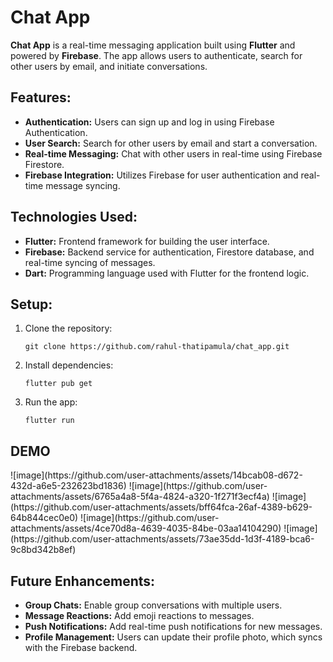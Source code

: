 <h1>Chat App</h1>

<p><strong>Chat App</strong> is a real-time messaging application built using <strong>Flutter</strong> and powered by <strong>Firebase</strong>. The app allows users to authenticate, search for other users by email, and initiate conversations.</p>

<h2>Features:</h2>
<ul>
  <li><strong>Authentication:</strong> Users can sign up and log in using Firebase Authentication.</li>
  <li><strong>User Search:</strong> Search for other users by email and start a conversation.</li>
  <li><strong>Real-time Messaging:</strong> Chat with other users in real-time using Firebase Firestore.</li>
  <li><strong>Firebase Integration:</strong> Utilizes Firebase for user authentication and real-time message syncing.</li>
</ul>

<h2>Technologies Used:</h2>
<ul>
  <li><strong>Flutter:</strong> Frontend framework for building the user interface.</li>
  <li><strong>Firebase:</strong> Backend service for authentication, Firestore database, and real-time syncing of messages.</li>
  <li><strong>Dart:</strong> Programming language used with Flutter for the frontend logic.</li>
</ul>

<h2>Setup:</h2>
<ol>
  <li>Clone the repository:
    <pre><code>git clone https://github.com/rahul-thatipamula/chat_app.git</code></pre>
  </li>
  <li>Install dependencies:
    <pre><code>flutter pub get</code></pre>
  </li>
  <li>Run the app:
    <pre><code>flutter run</code></pre>
  </li>
</ol>



<h2>DEMO</h2>
![image](https://github.com/user-attachments/assets/14bcab08-d672-432d-a6e5-232623bd1836)
![image](https://github.com/user-attachments/assets/6765a4a8-5f4a-4824-a320-1f271f3ecf4a)
![image](https://github.com/user-attachments/assets/bff64fca-26af-4389-b629-64b844cec0e0)
![image](https://github.com/user-attachments/assets/4ce70d8a-4639-4035-84be-03aa14104290)
![image](https://github.com/user-attachments/assets/73ae35dd-1d3f-4189-bca6-9c8bd342b8ef)


<h2>Future Enhancements:</h2>
<ul>
  <li><strong>Group Chats:</strong> Enable group conversations with multiple users.</li>
  <li><strong>Message Reactions:</strong> Add emoji reactions to messages.</li>
  <li><strong>Push Notifications:</strong> Add real-time push notifications for new messages.</li>
    <li><strong>Profile Management:</strong> Users can update their profile photo, which syncs with the Firebase backend.</li>

</ul>
